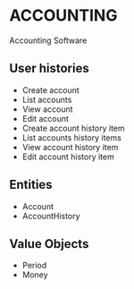 ACCOUNTING
==========

Accounting Software

User histories
--------------
* Create account
* List accounts
* View account
* Edit account
* Create account history item
* List accounts history items
* View account history item
* Edit account history item

Entities
--------
* Account
* AccountHistory

Value Objects
-------------
* Period
* Money